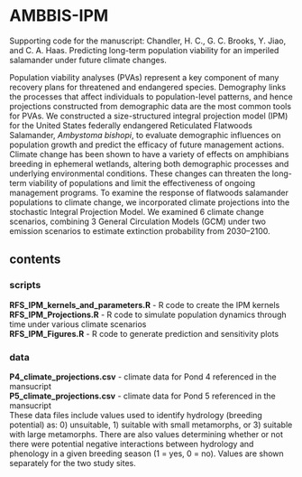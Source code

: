# AMBBIS-IPM
Supporting code for the manuscript: Chandler, H. C., G. C. Brooks, Y. Jiao, and C. A. Haas. Predicting long-term population viability for an imperiled salamander under future climate changes.

Population viability analyses (PVAs) represent a key component of many recovery plans for threatened and endangered species. Demography links the processes that affect individuals to population-level patterns, and hence projections constructed from demographic data are the most common tools for PVAs. We constructed a size-structured integral projection model (IPM) for the United States federally endangered Reticulated Flatwoods Salamander, _Ambystoma bishopi_, to evaluate demographic influences on population growth and predict the efficacy of future management actions. Climate change has been shown to have a variety of effects on amphibians breeding in ephemeral wetlands, altering both demographic processes and underlying environmental conditions. These changes can threaten the long-term viability of populations and limit the effectiveness of ongoing management programs. To examine the response of flatwoods salamander populations to climate change, we incorporated climate projections into the stochastic Integral Projection Model. We examined 6 climate change scenarios, combining 3 General Circulation Models (GCM) under two emission scenarios to estimate extinction probability from 2030–2100. 


## contents
### scripts
**RFS_IPM_kernels_and_parameters.R** - R code to create the IPM kernels\
**RFS_IPM_Projections.R** - R code to simulate population dynamics through time under various climate scenarios\
**RFS_IPM_Figures.R** - R code to generate prediction and sensitivity plots

### data
**P4_climate_projections.csv** - climate data for Pond 4 referenced in the mansucript\
**P5_climate_projections.csv** - climate data for Pond 5 referenced in the mansucript\
These data files include values used to identify hydrology (breeding potential) as: 0) unsuitable, 1) suitable with small metamorphs, or 3) suitable with large metamorphs. There are also values determining whether or not there were potential negative interactions between hydrology and phenology in a given breeding season (1 = yes, 0 = no). Values are shown separately for the two study sites.
